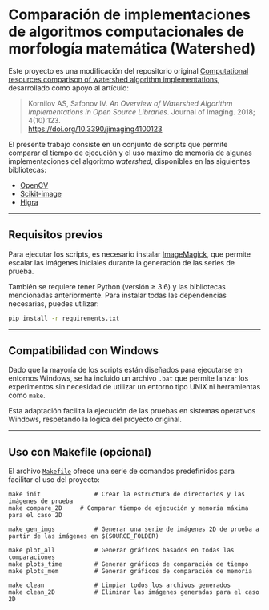 # Comparación de implementaciones de algoritmos computacionales de morfología matemática (Watershed)

Este proyecto es una modificación del repositorio original [Computational resources comparison of watershed algorithm implementations](https://github.com/ant-Korn/Comparing_watersheds/tree/master/2018), desarrollado como apoyo al artículo:

> Kornilov AS, Safonov IV. *An Overview of Watershed Algorithm Implementations in Open Source Libraries*. Journal of Imaging. 2018; 4(10):123.  
> https://doi.org/10.3390/jimaging4100123

El presente trabajo consiste en un conjunto de scripts que permite comparar el tiempo de ejecución y el uso máximo de memoria de algunas implementaciones del algoritmo *watershed*, disponibles en las siguientes bibliotecas:

- [OpenCV](https://github.com/opencv/opencv "Open Source Computer Vision Library")
- [Scikit-image](https://github.com/scikit-image/scikit-image "scikit-image")
- [Higra](https://github.com/higra/Higra "Hierarchical Graph Analysis")

---

## Requisitos previos

Para ejecutar los scripts, es necesario instalar [ImageMagick](https://github.com/ImageMagick/ImageMagick), que permite escalar las imágenes iniciales durante la generación de las series de prueba.

También se requiere tener Python (versión ≥ 3.6) y las bibliotecas mencionadas anteriormente. Para instalar todas las dependencias necesarias, puedes utilizar:

```bash
pip install -r requirements.txt
````

---

## Compatibilidad con Windows

Dado que la mayoría de los scripts están diseñados para ejecutarse en entornos Windows, se ha incluido un archivo `.bat` que permite lanzar los experimentos sin necesidad de utilizar un entorno tipo UNIX ni herramientas como `make`.

Esta adaptación facilita la ejecución de las pruebas en sistemas operativos Windows, respetando la lógica del proyecto original.

---

## Uso con Makefile (opcional)

El archivo [`Makefile`](./Makefile) ofrece una serie de comandos predefinidos para facilitar el uso del proyecto:

```make
make init               # Crear la estructura de directorios y las imágenes de prueba
make compare_2D     # Comparar tiempo de ejecución y memoria máxima para el caso 2D

make gen_imgs           # Generar una serie de imágenes 2D de prueba a partir de las imágenes en $(SOURCE_FOLDER)

make plot_all           # Generar gráficos basados en todas las comparaciones
make plots_time         # Generar gráficos de comparación de tiempo
make plots_mem          # Generar gráficos de comparación de memoria

make clean              # Limpiar todos los archivos generados
make clean_2D           # Eliminar las imágenes generadas para el caso 2D
```


